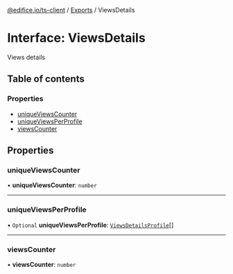 [@edifice.io/ts-client](../README.md) / [Exports](../modules.md) / ViewsDetails

# Interface: ViewsDetails

Views details

## Table of contents

### Properties

- [uniqueViewsCounter](ViewsDetails.md#uniqueviewscounter)
- [uniqueViewsPerProfile](ViewsDetails.md#uniqueviewsperprofile)
- [viewsCounter](ViewsDetails.md#viewscounter)

## Properties

### uniqueViewsCounter

• **uniqueViewsCounter**: `number`

___

### uniqueViewsPerProfile

• `Optional` **uniqueViewsPerProfile**: [`ViewsDetailsProfile`](ViewsDetailsProfile.md)[]

___

### viewsCounter

• **viewsCounter**: `number`
